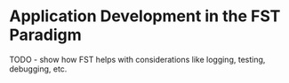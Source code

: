 # Application Development in the FST Paradigm
TODO - show how FST helps with considerations like logging, testing, debugging, etc.